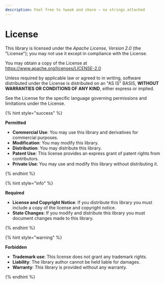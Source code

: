 ```yaml
---
description: Feel free to tweak and share — no strings attached
---
```


# License

This library is licensed under the *Apache License, Version 2.0* (the "License"); you may not use it except in
compliance with the License.

You may obtain a copy of the License at <https://www.apache.org/licenses/LICENSE-2.0>

Unless required by applicable law or agreed to in writing, software distributed under the License is distributed on an
"AS IS" BASIS, **WITHOUT WARRANTIES OR CONDITIONS OF ANY KIND**, either express or implied.

See the License for the specific language governing permissions and limitations under the License.

{% hint style="success" %}

**Permitted**

- **Commercial Use**: You may use this library and derivatives for commercial purposes.
- **Modification**: You may modify this library.
- **Distribution**: You may distribute this library.
- **Patent Use**: This license provides an express grant of patent rights from contributors.
- **Private Use**: You may use and modify this library without distributing it.

{% endhint %}

{% hint style="info" %}

**Required**

- **License and Copyright Notice**: If you distribute this library you must include a copy of the license and copyright
  notice.
- **State Changes**: If you modify and distribute this library you must document changes made to this library.

{% endhint %}

{% hint style="warning" %}

**Forbidden**

- **Trademark use**: This license does not grant any trademark rights.
- **Liability**: The library author cannot be held liable for damages.
- **Warranty**: This library is provided without any warranty.

{% endhint %}
